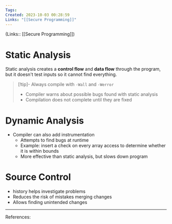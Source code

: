```yaml
---
Tags: 
Created: 2023-10-03 00:28:59
Links: "[[Secure Programming]]"
---
```

(Links:: [[Secure Programming]])
# Static Analysis
Static analysis creates a **control flow** and **data flow** through the program, but it doesn't test inputs so it cannot find everything.

> [!tip]- Always compile with `-Wall` and `-Werror`
> - Compiler warns about possible bugs found with static analysis
> - Compilation does not complete until they are fixed
# Dynamic Analysis
- Compiler can also add instrumentation
	- Attempts to find bugs at runtime
	- Example: insert a check on every array access to determine whether it is within bounds
	- More effective than static analysis, but slows down program
# Source Control
- history helps investigate problems
- Reduces the risk of mistakes merging changes
- Allows finding unintended changes


---
References: